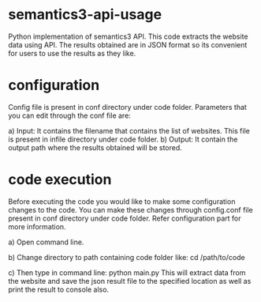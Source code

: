 # semantics3-api-usage

Python implementation of semantics3 API. This code extracts the website data using API.
The results obtained are in JSON format so its convenient for users to use the results 
as they like.


configuration
===================
Config file is present in conf directory under code folder. Parameters that you can edit 
through the conf file are:

a) Input:	It contains the filename that contains the list of websites. 
			This file is present in infile directory under code folder.
b) Output: 	It contain the output path where the results obtained will be stored.


code execution
=================
Before executing the code you would like to make some configuration changes to the code. 
You can make these changes through config.conf file present in conf directory under code 
folder. Refer configuration part for more information.

a) Open command line.

b) Change directory to path containing code folder like:
   cd /path/to/code
   
c) Then type in command line:
   python main.py
   This will extract data from the website and save the json result file to the specified 
   location as well as print the result to console also.



